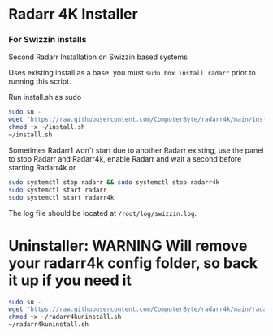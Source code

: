 # Radarr 4K Installer
### For Swizzin installs
Second Radarr Installation on Swizzin based systems

Uses existing install as a base. you must ``sudo box install radarr`` prior to running this script. 

Run install.sh as sudo
```bash
sudo su -
wget "https://raw.githubusercontent.com/ComputerByte/radarr4k/main/install.sh"
chmod +x ~/install.sh
~/install.sh
```
Sometimes Radarr1 won't start due to another Radarr existing, use the panel to stop Radarr and Radarr4k, enable Radarr and wait a second before starting Radarr4k or

```bash
sudo systemctl stop radarr && sudo systemctl stop radarr4k
sudo systemctl start radarr
sudo systemctl start radarr4k
```

The log file should be located at ``/root/log/swizzin.log``.

# Uninstaller: WARNING Will remove your radarr4k config folder, so back it up if you need it

```bash
sudo su -
wget "https://raw.githubusercontent.com/ComputerByte/radarr4k/main/radarr4kuninstall.sh"
chmod +x ~/radarr4kuninstall.sh
~/radarr4kuninstall.sh
```
